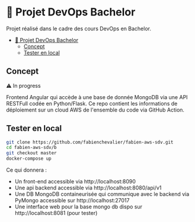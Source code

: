 # :pushpin: Projet DevOps Bachelor

Projet réalisé dans le cadre des cours DevOps en Bachelor.

- [:pushpin: Projet DevOps Bachelor](#pushpin-projet-devops-bachelor)
  - [Concept](#concept)
  - [Tester en local](#tester-en-local)

## Concept

:warning: In progress

Frontend Angular qui accède à une base de donnée MongoDB via une API RESTFull codée en Python/Flask. Ce repo contient les informations de déploiement sur un cloud AWS de l'ensemble du code via GitHub Action.

## Tester en local

```bash
git clone https://github.com/fabienchevalier/fabien-aws-sdv.git
cd fabien-aws-sdv/b
git checkout master
docker-compose up
```

Ce qui donnera :

- Un front-end accessible via http://localhost:8090
- Une api backend accessible via http://localhost:8080/api/v1
- Une DB MongoDB containeurisée qui communique avec le backend via PyMongo accessible sur http://localhost:27017
- Une interface web pour la base mongo db dispo sur http://localhost:8081 (pour tester)
